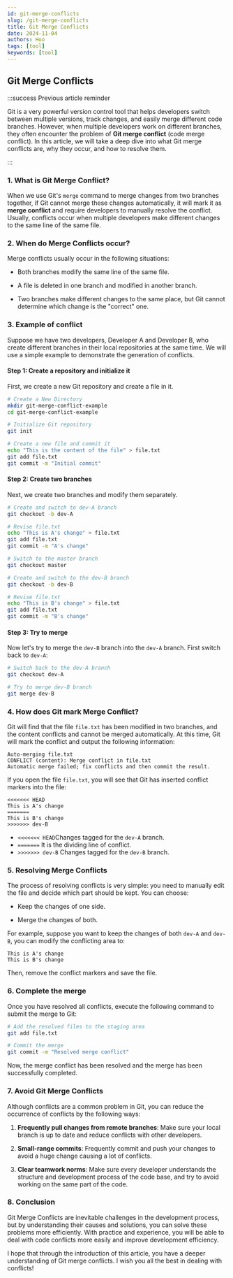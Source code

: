 ```yaml
---
id: git-merge-conflicts
slug: /git-merge-conflicts
title: Git Merge Conflicts
date: 2024-11-04
authors: Hoo
tags: [tool]
keywords: [tool]
---
```


## Git Merge Conflicts

:::success Previous article reminder

Git is a very powerful version control tool that helps developers switch between multiple versions, track changes, and easily merge different code branches. However, when multiple developers work on different branches, they often encounter the problem of **Git merge conflict** (code merge conflict). In this article, we will take a deep dive into what Git merge conflicts are, why they occur, and how to resolve them.

:::

### 1. What is Git Merge Conflict?

When we use Git's `merge` command to merge changes from two branches together, if Git cannot merge these changes automatically, it will mark it as **merge conflict** and require developers to manually resolve the conflict. Usually, conflicts occur when multiple developers make different changes to the same line of the same file.

### 2. When do Merge Conflicts occur?

Merge conflicts usually occur in the following situations:

- Both branches modify the same line of the same file.

- A file is deleted in one branch and modified in another branch.
- Two branches make different changes to the same place, but Git cannot determine which change is the "correct" one.

### 3. Example of conflict

Suppose we have two developers, Developer A and Developer B, who create different branches in their local repositories at the same time. We will use a simple example to demonstrate the generation of conflicts.

#### Step 1: Create a repository and initialize it

First, we create a new Git repository and create a file in it.

```bash
# Create a New Directory
mkdir git-merge-conflict-example
cd git-merge-conflict-example

# Initialize Git repository
git init

# Create a new file and commit it
echo "This is the content of the file" > file.txt
git add file.txt
git commit -m "Initial commit"
```

#### Step 2: Create two branches

Next, we create two branches and modify them separately.

```bash
# Create and switch to dev-A branch
git checkout -b dev-A

# Revise file.txt
echo "This is A's change" > file.txt
git add file.txt
git commit -m "A's change"

# Switch to the master branch
git checkout master

# Create and switch to the dev-B branch
git checkout -b dev-B

# Revise file.txt
echo "This is B's change" > file.txt
git add file.txt
git commit -m "B's change"
```

#### Step 3: Try to merge

Now let's try to merge the `dev-B` branch into the `dev-A` branch. First switch back to `dev-A`:

```bash
# Switch back to the dev-A branch
git checkout dev-A

# Try to merge dev-B branch
git merge dev-B
```

### 4. How does Git mark Merge Conflict?

Git will find that the file `file.txt` has been modified in two branches, and the content conflicts and cannot be merged automatically. At this time, Git will mark the conflict and output the following information:

```base
Auto-merging file.txt
CONFLICT (content): Merge conflict in file.txt
Automatic merge failed; fix conflicts and then commit the result.
```

If you open the file `file.txt`, you will see that Git has inserted conflict markers into the file:

```
<<<<<<< HEAD
This is A's change
=======
This is B's change
>>>>>>> dev-B
```

- `<<<<<<< HEAD`Changes tagged for the `dev-A` branch.
- `=======` It is the dividing line of conflict.
- `>>>>>>> dev-B` Changes tagged for the `dev-B` branch.

### 5. Resolving Merge Conflicts

The process of resolving conflicts is very simple: you need to manually edit the file and decide which part should be kept. You can choose:

- Keep the changes of one side.

- Merge the changes of both.

For example, suppose you want to keep the changes of both `dev-A` and `dev-B`, you can modify the conflicting area to:

```
This is A's change
This is B's change
```

Then, remove the conflict markers and save the file.

### 6. Complete the merge

Once you have resolved all conflicts, execute the following command to submit the merge to Git:

```bash
# Add the resolved files to the staging area
git add file.txt

# Commit the merge
git commit -m "Resolved merge conflict"
```

Now, the merge conflict has been resolved and the merge has been successfully completed.

### 7. Avoid Git Merge Conflicts

Although conflicts are a common problem in Git, you can reduce the occurrence of conflicts by the following ways:

1. **Frequently pull changes from remote branches**: Make sure your local branch is up to date and reduce conflicts with other developers.

2. **Small-range commits**: Frequently commit and push your changes to avoid a huge change causing a lot of conflicts.

3. **Clear teamwork norms**: Make sure every developer understands the structure and development process of the code base, and try to avoid working on the same part of the code.

### 8. Conclusion

Git Merge Conflicts are inevitable challenges in the development process, but by understanding their causes and solutions, you can solve these problems more efficiently. With practice and experience, you will be able to deal with code conflicts more easily and improve development efficiency.

I hope that through the introduction of this article, you have a deeper understanding of Git merge conflicts. I wish you all the best in dealing with conflicts!